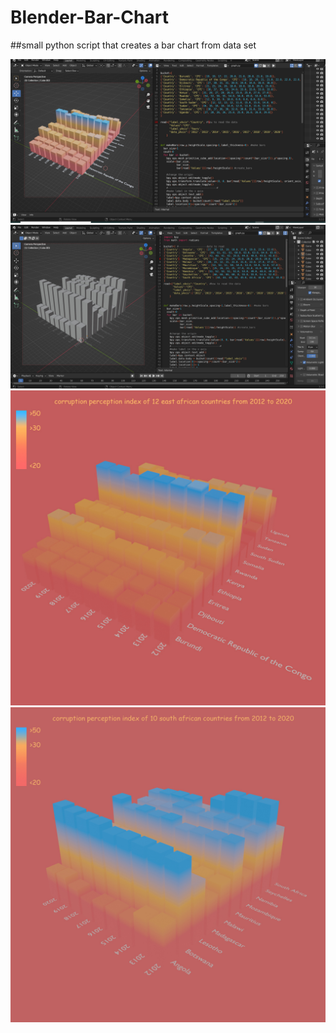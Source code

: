 # Blender-Bar-Chart
##small python script that creates a bar chart from data set

![alt text](https://github.com/miano-kamuru/Blender-Bar-Chart/blob/main/screen_shot_2.jpg?raw=true)
![alt text](https://github.com/miano-kamuru/Blender-Bar-Chart/blob/main/screen_shot_1.jpg?raw=true)
![alt text](https://github.com/miano-kamuru/Blender-Bar-Chart/blob/main/CPI_EA.jpg?raw=true)
![alt text](https://github.com/miano-kamuru/Blender-Bar-Chart/blob/main/CPI_SA.jpg?raw=true)

